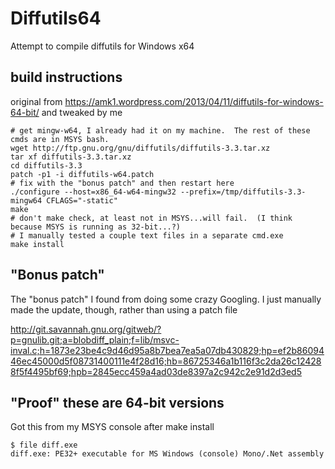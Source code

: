 # Diffutils64
Attempt to compile diffutils for Windows x64

## build instructions
original from https://amk1.wordpress.com/2013/04/11/diffutils-for-windows-64-bit/ and tweaked by me

    # get mingw-w64, I already had it on my machine.  The rest of these cmds are in MSYS bash.
    wget http://ftp.gnu.org/gnu/diffutils/diffutils-3.3.tar.xz
    tar xf diffutils-3.3.tar.xz
    cd diffutils-3.3
    patch -p1 -i diffutils-w64.patch
    # fix with the "bonus patch" and then restart here
    ./configure --host=x86_64-w64-mingw32 --prefix=/tmp/diffutils-3.3-mingw64 CFLAGS="-static"
    make
    # don't make check, at least not in MSYS...will fail.  (I think because MSYS is running as 32-bit...?)
    # I manually tested a couple text files in a separate cmd.exe
    make install

## "Bonus patch"

The "bonus patch" I found from doing some crazy Googling.  I just manually made the update, though, rather than using a patch file

http://git.savannah.gnu.org/gitweb/?p=gnulib.git;a=blobdiff_plain;f=lib/msvc-inval.c;h=1873e23be4c9d46d95a8b7bea7ea5a07db430829;hp=ef2b8609446ec45000d5f08731400111e4f28d16;hb=86725346a1b116f3c2da26c124288f5f4495bf69;hpb=2845ecc459a4ad03de8397a2c942c2e91d2d3ed5

## "Proof" these are 64-bit versions

Got this from my MSYS console after make install

    $ file diff.exe
    diff.exe: PE32+ executable for MS Windows (console) Mono/.Net assembly
